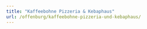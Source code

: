 ```yaml
---
title: "Kaffeebohne Pizzeria & Kebaphaus"
url: /offenburg/kaffeebohne-pizzeria-und-kebaphaus/
---
```

